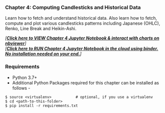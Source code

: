 ### Chapter 4: Computing Candlesticks and Historical Data
Learn how to fetch and understand historical data. Also learn how to fetch, compute 
and plot various candlesticks patterns including Japanese (OHLC), Renko, Line Break 
and Heikin-Ashi. 

*[**[Click here to VIEW Chapter 4 Jupyter Notebook & interact with charts on nbviewer](https://nbviewer.jupyter.org/github/PacktPublishing/Python-Algorithmic-Trading-Cookbook/blob/master/Chapter04/CHAPTER%204.ipynb)**]*
<br>
*[**[Click here to RUN Chapter 4 Jupyter Notebook in the cloud using binder. No installation needed on your end.](https://mybinder.org/v2/gh/PacktPublishing/Python-Algorithmic-Trading-Cookbook/master?filepath=Chapter04/CHAPTER%204.ipynb)**]*

### Requirements
- Python 3.7+
- Additional Python Packages required for this chapter can be installed as follows -

```
$ source <virtualenv>           # optional, if you use a virtualenv
$ cd <path-to-this-folder>
$ pip install -r requirements.txt
```
